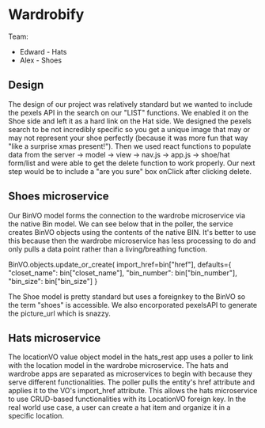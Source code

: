 # Wardrobify

Team:

* Edward - Hats
* Alex - Shoes

## Design
The design of our project was relatively standard but we wanted to include the pexels API in the search on our "LIST" functions. We enabled it on the Shoe side and left it as a hard link on the Hat side. We designed the pexels search to be not incredibly specific so you get a unique image that may or may not represent your shoe perfectly (because it was more fun that way "like a surprise xmas present!"). Then we used react functions to populate data from the server -> model -> view -> nav.js -> app.js -> shoe/hat form/list and were able to get the delete function to work properly. Our next step would be to include a "are you sure" box onClick after clicking delete. 
## Shoes microservice

Our BinVO model forms the connection to the wardrobe microservice via the native Bin model. 
We can see below that in the poller, the service creates BinVO objects using the contents of the native BIN. It's better to use this because then the wardrobe microservice has less processing to do and only pulls a data point rather than a living/breathing function. 

BinVO.objects.update_or_create(
            import_href=bin["href"],
            defaults={
            "closet_name": bin["closet_name"],
            "bin_number": bin["bin_number"],
            "bin_size": bin["bin_size"]
            }

The Shoe model is pretty standard but uses a foreignkey to the BinVO so the term "shoes" is accessible. We also encorporated pexelsAPI to generate the picture_url which is snazzy. 

## Hats microservice

The locationVO value object model in the hats_rest app uses a poller to link with the location model in the wardrobe microservice. The hats and wardrobe apps are separated as microservices to begin with because they serve different functionalities. The poller pulls the entity's href attribute and applies it to the VO's import_href attribute. This allows the hats microservice to use CRUD-based functionalities with its LocationVO foreign key. In the real world use case, a user can create a hat item and organize it in a specific location.
